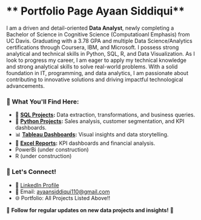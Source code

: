 # ** Portfolio Page Ayaan Siddiqui**

I am a driven and detail-oriented **Data Analyst**, newly completing a Bachelor of Science in Cognitive Science (Computatioanl Emphasis) from UC Davis. Graduating with a 3.78 GPA and multiple Data Science/Analytics certifications through Coursera, IBM, and Microsoft. I possess strong analytical and technical skills in Python, SQL, R, and Data Visualization. As I look to progress my career, I am eager to apply my technical knowledge and strong analytical skills to solve real-world problems. With a solid foundation in IT, programming, and data analytics, I am passionate about contributing to innovative solutions and driving impactful technological advancements.

### **🔹 What You'll Find Here:**
- 📂 **[SQL Projects](https://github.com/AyaanS001/SQL):** Data extraction, transformations, and business queries.
- 🐍 **[Python Projects](https://github.com/AyaanS001/Python):** Sales analysis, customer segmentation, and KPI dashboards.
- 📊 **[Tableau Dashboards](https://github.com/AyaanS001/Tableau):** Visual insights and data storytelling.
- 📑 **[Excel Reports](https://github.com/AyaanS001/Excel):** KPI dashboards and financial analysis.
- PowerBi (under construction)
- R (under construction)

### **🔹 Let's Connect!**
- 💼 [LinkedIn Profile]([your-linkedin-url](https://www.linkedin.com/in/ayaan-siddiqui-577510192/))
- 📧 Email: ayaansiddiqui110@gmail.com
- 🌐 Portfolio: All Projects Listed Above!!

📌 **Follow for regular updates on new data projects and insights!** 🚀

